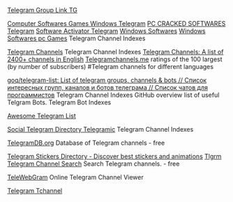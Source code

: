 
[Telegram Group Link TG](https://www.tg-me.com/)

[Computer Softwares Games Windows Telegram](https://www.tg-me.com/Computer_Softwares_Games_Windows)
[PC CRACKED SOFTWARES Telegram](https://www.tg-me.com/pc_cracked_softwares)
[Software Activator Telegram](https://www.tg-me.com/softwareactivator)
[Windows Softwares](https://www.tg-me.com/windows_softwares)
[Windows Softwares pc Games](https://www.tg-me.com/Windows_Softwares_Pc_Games)
Telegram Channel Indexes

[Telegram Channels](https://telegramchannels.me/)
Telegram Channel Indexes
[Telegram Channels: A list of 2400+ channels in English](https://telegramchannels.me/channels)
[Telegramchannels.me](https://telegramchannels.me/list/biggest?language=en)
ratings of the 100 largest (by number of subscribers) #Telegram channels for different languages

[goq/telegram-list: List of telegram groups, channels & bots // Список интересных групп, каналов и ботов телеграма // Список чатов для программистов](https://github.com/goq/telegram-list)
Telegram Channel Indexes
GitHub overview list of useful Telgram Bots.
Telegram Bot Indexes

[Awesome Telegram List](https://github.com/lorien/awesome-telegram-lists)

[Social Telegram Directory Telegramic](https://telegramic.org/)
Telegram Channel Indexes

[TelegramDB.org](https://telegramdb.org/)
Database of Telegram channels - free

[Telegram Stickers Directory - Discover best stickers and animations](https://tlgrm.eu/stickers)
[Tlgrm Telegram Channel Search](https://tlgrm.eu/channels)
Search Telegram channels. - free

[TeleWebGram](https://telewebgram.com/)
Online Telegram Channel Viewer

[Telegram Tchannel](https://tchannels.me/)
